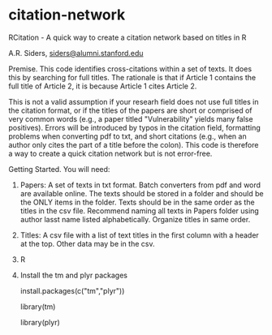 # citation-network
RCitation - A quick way to create a citation network based on titles in R

A.R. Siders, siders@alumni.stanford.edu

Premise. This code identifies cross-citations within a set of texts. It does this by searching for full titles.
The rationale is that if Article 1 contains the full title of Article 2, it is because Article 1 cites Article 2. 

This is not a valid assumption if your researh field does not use full titles in the citation format, or if the titles
of the papers are short or comprised of very common words (e.g., a paper titled "Vulnerability" yields many false positives). 
Errors will be introduced by typos in the citation field, formatting problems when converting pdf to txt, and short citations
(e.g., when an author only cites the part of a title before the colon). This code is therefore a way to create a quick citation network but is not error-free. 

Getting Started. You will need: 

1. Papers: A set of texts in txt format. Batch converters from pdf and word are available online. 
The texts should be stored in a folder and should be the ONLY items in the folder. 
Texts should be in the same order as the titles in the csv file. 
Recommend naming all texts in Papers folder using author lasst name listed alphabetically. Organize titles in same order.

2. Titles: A csv file with a list of text titles in the first column with a header at the top. Other data may be in the csv. 

3. R 

4. Install the tm and plyr packages

   install.packages(c("tm","plyr"))

   library(tm)
   
   library(plyr)
 
 
  
